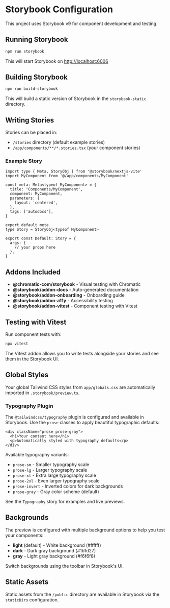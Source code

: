 # Storybook Configuration

This project uses Storybook v9 for component development and testing.

## Running Storybook

```bash
npm run storybook
```

This will start Storybook on [http://localhost:6006](http://localhost:6006)

## Building Storybook

```bash
npm run build-storybook
```

This will build a static version of Storybook in the `storybook-static` directory.

## Writing Stories

Stories can be placed in:
- `/stories` directory (default example stories)
- `/app/components/**/*.stories.tsx` (your component stories)

### Example Story

```tsx
import type { Meta, StoryObj } from '@storybook/nextjs-vite'
import MyComponent from '@/app/components/MyComponent'

const meta: Meta<typeof MyComponent> = {
  title: 'Components/MyComponent',
  component: MyComponent,
  parameters: {
    layout: 'centered',
  },
  tags: ['autodocs'],
}

export default meta
type Story = StoryObj<typeof MyComponent>

export const Default: Story = {
  args: {
    // your props here
  },
}
```

## Addons Included

- **@chromatic-com/storybook** - Visual testing with Chromatic
- **@storybook/addon-docs** - Auto-generated documentation
- **@storybook/addon-onboarding** - Onboarding guide
- **@storybook/addon-a11y** - Accessibility testing
- **@storybook/addon-vitest** - Component testing with Vitest

## Testing with Vitest

Run component tests with:

```bash
npx vitest
```

The Vitest addon allows you to write tests alongside your stories and see them in the Storybook UI.

## Global Styles

Your global Tailwind CSS styles from `app/globals.css` are automatically imported in `.storybook/preview.ts`.

### Typography Plugin

The `@tailwindcss/typography` plugin is configured and available in Storybook. Use the `prose` classes to apply beautiful typographic defaults:

```tsx
<div className="prose prose-gray">
  <h1>Your content here</h1>
  <p>Automatically styled with typography defaults</p>
</div>
```

Available typography variants:
- `prose-sm` - Smaller typography scale
- `prose-lg` - Larger typography scale
- `prose-xl` - Extra large typography scale
- `prose-2xl` - Even larger typography scale
- `prose-invert` - Inverted colors for dark backgrounds
- `prose-gray` - Gray color scheme (default)

See the `Typography` story for examples and live previews.

## Backgrounds

The preview is configured with multiple background options to help you test your components:
- **light** (default) - White background (#ffffff)
- **dark** - Dark gray background (#1b1d27)
- **gray** - Light gray background (#f6f6f8)

Switch backgrounds using the toolbar in Storybook's UI.

## Static Assets

Static assets from the `/public` directory are available in Storybook via the `staticDirs` configuration.
